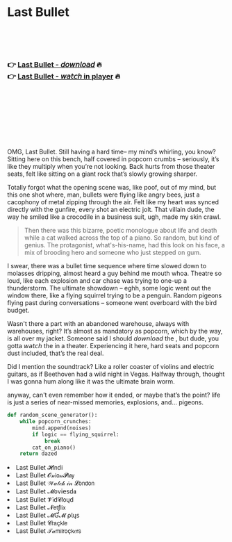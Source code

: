 <h1>Last Bullet</h1>

<br><br><br>

<h3>👉 <a href="https://Stevens-cartatacol1970.github.io/qqbbdydcqq/">Last Bullet - 𝘥𝘰𝘸𝘯𝘭𝘰𝘢𝘥</a> 🔥<br>
👉 <a href="https://Stevens-cartatacol1970.github.io/qqbbdydcqq/">Last Bullet - 𝘸𝘢𝘵𝘤𝘩 in player</a> 🔥
</h3>



<br><br><br><br><br><br><br>


OMG, Last Bullet. Still having a hard time– my mind’s whirling, you know? Sitting here on this bench, half covered in popcorn crumbs – seriously, it’s like they multiply when you’re not looking. Back hurts from those theater seats, felt like sitting on a giant rock that’s slowly growing sharper.

Totally forgot what the opening scene was, like poof, out of my mind, but this one shot where, man, bullets were flying like angry bees, just a cacophony of metal zipping through the air. Felt like my heart was synced directly with the gunfire, every shot an electric jolt. That villain dude, the way he smiled like a crocodile in a business suit, ugh, made my skin crawl.

> Then there was this bizarre, poetic monologue about life and death while a cat walked across the top of a piano. So random, but kind of genius. The protagonist, what's-his-name, had this look on his face, a mix of brooding hero and someone who just stepped on gum.

I swear, there was a bullet time sequence where time slowed down to molasses dripping, almost heard a guy behind me mouth whoa. Theatre so loud, like each explosion and car chase was trying to one-up a thunderstorm. The ultimate showdown – eghh, some logic went out the window there, like a flying squirrel trying to be a penguin. Random pigeons flying past during conversations – someone went overboard with the bird budget.

Wasn't there a part with an abandoned warehouse, always with warehouses, right? It’s almost as mandatory as popcorn, which by the way, is all over my jacket. Someone said I should 𝘥𝘰𝘸𝘯𝘭𝘰𝘢𝘥 the  , but dude, you gotta 𝘸𝘢𝘵𝘤𝘩 the   in a theater. Experiencing it here, hard seats and popcorn dust included, that’s the real deal.

Did I mention the soundtrack? Like a roller coaster of violins and electric guitars, as if Beethoven had a wild night in Vegas. Halfway through, thought I was gonna hum along like it was the ultimate brain worm.

anyway, can't even remember how it ended, or maybe that’s the point? life is just a series of near-missed memories, explosions, and... pigeons.

```python
def random_scene_generator():
    while popcorn_crunches:
        mind.append(noises)
        if logic == flying_squirrel:
            break
        cat_on_piano()
    return dazed
```

<li>Last Bullet 𝓗𝗂𝗇ԁ𝗂</li>
<li>Last Bullet 𝓞𝓃𝗂𝗈𝓃𝓟𝗅𝖆𝗒</li>
<li>Last Bullet 𝒲𝒶𝓉𝒸𝒽 𝒾𝓃 𝓛𝗈𝗇𝖽𝗈𝗇</li>
<li>Last Bullet 𝓜𝗈ν𝗂𝖾𝗌ԁ𝖆</li>
<li>Last Bullet 𝓥𝗂ԁ𝓒𝗅𝗈ųԁ</li>
<li>Last Bullet 𝓝𝖾𝗍ƒ𝗅𝗂𝗑</li>
<li>Last Bullet 𝓜Ɠ𝓜 ρ𝗅ų𝗌</li>
<li>Last Bullet 𝓒𝗋𝖺ç𝗄𝗅𝖾</li>
<li>Last Bullet 𝒯𝒶𝗆𝗂𝗅𝗋𝗈ç𝗄𝑒𝗋𝗌</li>
